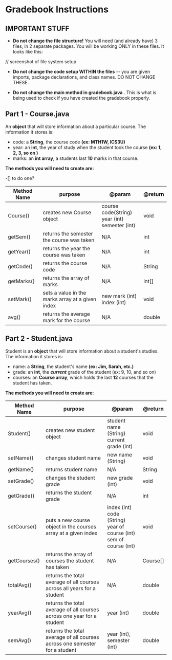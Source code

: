 # Gradebook Instructions

## IMPORTANT STUFF

- **Do not change the file structure!** You will need (and already have) 3 files, in 2 separate packages. You will be working ONLY in these files. It looks like this:

// screenshot of file system setup

- **Do not change the code setup WITHIN the files** -- you are given imports, package declarations, and class names. DO NOT CHANGE THESE.

- **Do not change the main method in gradebook.java** . This is what is being used to check if you have created the gradebook properly.

## Part 1 - Course.java

An **object** that will store information about a particular course. The information it stores is:
- code: a **String**, the course code **(ex: MTH1W, ICS3U)**
- year: an **int**, the year of study when the student took the course **(ex: 1, 2, 3, so on )**
- marks: an **int array**, a students last **10** marks in that course.

**The methods you will need to create are:**

-[] to do one?

|  Method Name | purpose | @param | @return |
|--|--|--|--|
| Course() |creates new Course object|course code(String)</br>year (int)</br>semester (int)  | void |
| getSem() |returns the semester the course was taken| N/A | int |
| getYear() |returns the year the course was taken| N/A | int |
| getCode() |returns the course code | N/A | String |
| getMarks() |returns the array of marks | N/A | int[] |
| setMark() |sets a value in the marks array at a given index |new mark (int)</br>index (int) | void |
| avg() |returns the average mark for the course| N/A | double |

## Part 2 - Student.java

Student is an **object** that will store information about a student's studies. The information it stores is:
- name: a **String**, the student's name **(ex: Jim, Sarah, etc.)**
- grade: an **int**, the ***current*** grade of the student (ex: 9, 10, and so on)
- courses: an **Course array**, which holds the last **12** courses that the student has taken.

**The methods you will need to create are:**

|  Method Name | purpose | @param | @return |
|--|--|--|--|
| Student() |creates new student object| student name (String)</br>current grade (int)| void |
| setName() |changes student name| new name (String) | void |
| getName() |returns student name| N/A | String |
| setGrade() |changes the student grade | new grade (int) | void |
| getGrade() |returns the student grade | N/A | int |
| setCourse() |puts a new course object in the courses array at a given index |index (int)</br>code (String)</br>year of course (int)</br>sem of course (int) | void |
| getCourses() |returns the array of courses the student has taken| N/A | Course[] |
| totalAvg() |returns the total average of all courses across all years for a student| N/A | double|
| yearAvg() |returns the total average of all courses across one year for a student| year (int) | double|
| semAvg() |returns the total average of all courses across one semester for a student| year (int), semester (int) | double|